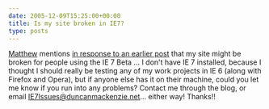 ```yaml
---
date: 2005-12-09T15:25:00+00:00
title: Is my site broken in IE7?
type: posts
---
```

[Matthew](https://www.bestsnowman.com) mentions [in response to an earlier post](https://blogs.duncanmackenzie.net/duncanma/archive/2005/12/07/3360.aspx#3367) that my site might be broken for people using the IE 7 Beta ... I don't have IE 7 installed, because I thought I should really be testing any of my work projects in IE 6 (along with Firefox and Opera), but if anyone else has it on their machine, could you let me know if you run into any problems? Contact me through the blog, or email [IE7Issues@duncanmackenzie.net](mailto:ie7issues@duncanmackenzie.net)... either way! Thanks!!
